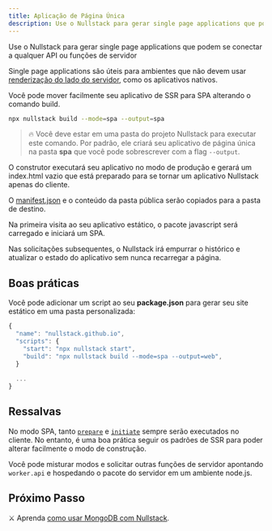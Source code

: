 ```yaml
---
title: Aplicação de Página Única
description: Use o Nullstack para gerar single page applications que podem se conectar a qualquer API ou funções de servidor
---
```


Use o Nullstack para gerar single page applications que podem se conectar a qualquer API ou funções de servidor

Single page applications são úteis para ambientes que não devem usar [renderização do lado do servidor](/pt-br/renderizando-no-servidor), como os aplicativos nativos.

Você pode mover facilmente seu aplicativo de SSR para SPA alterando o comando build.

```sh
npx nullstack build --mode=spa --output=spa
```

> 🔥 Você deve estar em uma pasta do projeto Nullstack para executar este comando.
Por padrão, ele criará seu aplicativo de página única na pasta **spa** que você pode sobrescrever com a flag `--output`.

O construtor executará seu aplicativo no modo de produção e gerará um index.html vazio que está preparado para se tornar um aplicativo Nullstack apenas do cliente.

O [manifest.json](/pt-br/contexto-project) e o conteúdo da pasta pública serão copiados para a pasta de destino.

Na primeira visita ao seu aplicativo estático, o pacote javascript será carregado e iniciará um SPA.

Nas solicitações subsequentes, o Nullstack irá empurrar o histórico e atualizar o estado do aplicativo sem nunca recarregar a página.

## Boas práticas

Você pode adicionar um script ao seu **package.json** para gerar seu site estático em uma pasta personalizada:

```jsx
{
  "name": "nullstack.github.io",
  "scripts": {
    "start": "npx nullstack start",
    "build": "npx nullstack build --mode=spa --output=web",
  }
  
  ...
}
```

## Ressalvas

No modo SPA, tanto [`prepare`](/pt-br/ciclo-de-vida-full-stack) e [`initiate`](/pt-br/ciclo-de-vida-full-stack) sempre serão executados no cliente.
No entanto, é uma boa prática seguir os padrões de SSR para poder alterar facilmente o modo de construção.

Você pode misturar modos e solicitar outras funções de servidor apontando `worker.api` e hospedando o pacote do servidor em um ambiente node.js.

## Próximo Passo

⚔ Aprenda [como usar MongoDB com Nullstack](/pt-br/como-usar-mongodb-com-nullstack).